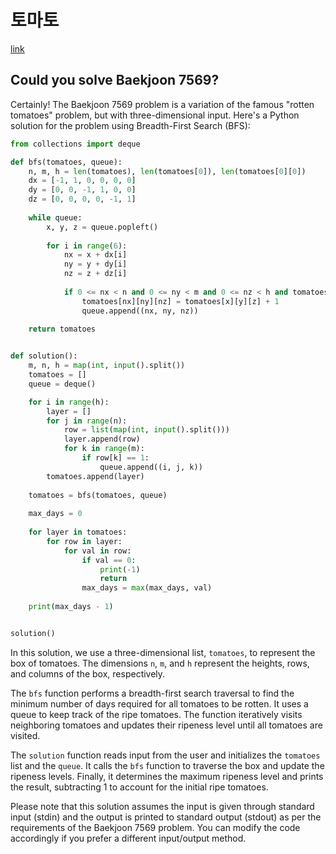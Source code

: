 # 토마토

[link](https://www.acmicpc.net/problem/7569)

## Could you solve Baekjoon 7569?

Certainly! The Baekjoon 7569 problem is a variation of the famous "rotten tomatoes" problem, but with three-dimensional input. Here's a Python solution for the problem using Breadth-First Search (BFS):

```python
from collections import deque

def bfs(tomatoes, queue):
    n, m, h = len(tomatoes), len(tomatoes[0]), len(tomatoes[0][0])
    dx = [-1, 1, 0, 0, 0, 0]
    dy = [0, 0, -1, 1, 0, 0]
    dz = [0, 0, 0, 0, -1, 1]
    
    while queue:
        x, y, z = queue.popleft()
        
        for i in range(6):
            nx = x + dx[i]
            ny = y + dy[i]
            nz = z + dz[i]
            
            if 0 <= nx < n and 0 <= ny < m and 0 <= nz < h and tomatoes[nx][ny][nz] == 0:
                tomatoes[nx][ny][nz] = tomatoes[x][y][z] + 1
                queue.append((nx, ny, nz))
    
    return tomatoes


def solution():
    m, n, h = map(int, input().split())
    tomatoes = []
    queue = deque()

    for i in range(h):
        layer = []
        for j in range(n):
            row = list(map(int, input().split()))
            layer.append(row)
            for k in range(m):
                if row[k] == 1:
                    queue.append((i, j, k))
        tomatoes.append(layer)
    
    tomatoes = bfs(tomatoes, queue)
    
    max_days = 0
    
    for layer in tomatoes:
        for row in layer:
            for val in row:
                if val == 0:
                    print(-1)
                    return
                max_days = max(max_days, val)
    
    print(max_days - 1)


solution()
```

In this solution, we use a three-dimensional list, `tomatoes`, to represent the box of tomatoes. The dimensions `n`, `m`, and `h` represent the heights, rows, and columns of the box, respectively.

The `bfs` function performs a breadth-first search traversal to find the minimum number of days required for all tomatoes to be rotten. It uses a queue to keep track of the ripe tomatoes. The function iteratively visits neighboring tomatoes and updates their ripeness level until all tomatoes are visited.

The `solution` function reads input from the user and initializes the `tomatoes` list and the `queue`. It calls the `bfs` function to traverse the box and update the ripeness levels. Finally, it determines the maximum ripeness level and prints the result, subtracting 1 to account for the initial ripe tomatoes.

Please note that this solution assumes the input is given through standard input (stdin) and the output is printed to standard output (stdout) as per the requirements of the Baekjoon 7569 problem. You can modify the code accordingly if you prefer a different input/output method.
